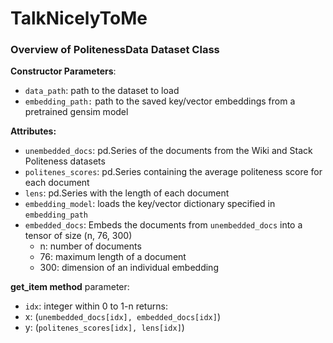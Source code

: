 # TalkNicelyToMe

### Overview of PolitenessData Dataset Class
**Constructor Parameters**:
- `data_path`: path to the dataset to load
- `embedding_path:` path to the saved key/vector embeddings from a pretrained gensim model

**Attributes:**
- `unembedded_docs`: pd.Series of the documents from the Wiki and Stack Politeness datasets 
- `politenes_scores`: pd.Series containing the average politeness score for each document
- `lens`: pd.Series with the length of each document
- `embedding_model`: loads the key/vector dictionary specified in `embedding_path`
- `embedded_docs`: Embeds the documents from `unembedded_docs` into a tensor of size (n, 76, 300)
    - n: number of documents
    - 76: maximum length of a document
    - 300: dimension of an individual embedding

**__get_item__ method**
parameter: 
- `idx`: integer within 0 to 1-n
returns: 
- x: (`unembedded_docs[idx], embedded_docs[idx]`)
- y: (`politenes_scores[idx], lens[idx]`)


